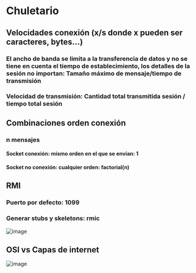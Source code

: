 # Chuletario

## Velocidades conexión (x/s donde x pueden ser caracteres, bytes...)

### El ancho de banda se limita a la transferencia de datos y no se tiene en cuenta el tiempo de establecimiento, los detalles de la sesión no importan: Tamaño máximo de mensaje/tiempo de transmisión

### Velocidad de transmisión: Cantidad total transmitida sesión / tiempo total sesión

## Combinaciones orden conexión

### n mensajes

#### Socket conexión: mismo orden en el que se envían: 1

#### Socket no conexión: cualquier orden: factorial(n)

## RMI

### Puerto por defecto: 1099
### Generar stubs y skeletons: rmic
![image](https://github.com/poketecop/apuntesAplicacionesDistribuidas/assets/65861838/66ed94da-4397-47c6-bdcb-5da7fefb7aed)

## OSI vs Capas de internet
![image](https://github.com/poketecop/apuntesAplicacionesDistribuidas/assets/65861838/c0b0a636-6118-4704-a048-6faad5b5f714)


